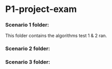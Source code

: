 # P1-project-exam

### Scenario 1 folder:
This folder contains the algorithms test 1 & 2 ran.

### Scenario 2 folder:


### Scenario 3 folder:
